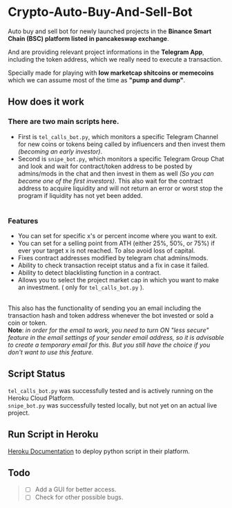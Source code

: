 # Crypto-Auto-Buy-And-Sell-Bot
Auto buy and sell bot for newly launched projects in the **Binance Smart Chain (BSC) platform listed in pancakeswap exchange**.<br/>

And are providing relevant project informations in the **Telegram App**, including the token address, which we really need to execute a transaction.<br/>

Specially made for playing with **low marketcap shitcoins or memecoins** which we can assume most of the time as **"pump and dump"**.<br/>

## How does it work
### There are two main scripts here.<br/>
 - First is `tel_calls_bot.py`, which monitors a specific Telegram Channel for new coins or tokens being called by influencers and then invest them *(becoming an early investor)*.<br/>
 - Second is `snipe_bot.py`, which monitors a specific Telegram Group Chat and look and wait for contract/token address to be posted by admins/mods in the chat and then invest in them as well *(So you can become one of the first investors)*. This also wait for the contract address to acquire liquidity and will not return an error or worst stop the program if liquidity has not yet been added.<br/><br/>

### Features
- You can set for specific x's or percent income where you want to exit.<br/>
- You can set for a selling point from ATH (either 25%, 50%, or 75%) if ever your target x is not reached. To also avoid loss of capital.<br/>
- Fixes contract addresses modified by telegram chat admins/mods.<br/>
- Ability to check transaction receipt status and a fix in case it failed.<br/>
- Ability to detect blacklisting function in a contract.<br/>
- Allows you to select the project market cap in which you want to make an investment. ( only for `tel_calls_bot.py` ). <br/><br/>

This also has the functionality of sending you an email including the transaction hash and token address whenever the bot invested or sold a coin or token.<br/>
**Note**: *in order for the email to work, you need to turn ON "less secure" feature in the email settings of your sender email address, so it is advisable to create a temporary email for this. But you still have the choice if you don't want to use this feature.*<br/>

## Script Status
`tel_calls_bot.py` was successfully tested and is actively running on the Heroku Cloud Platform.<br/>
`snipe_bot.py` was successfully tested locally, but not yet on an actual live project. <br/>

## Run Script in Heroku
[Heroku Documentation](https://devcenter.heroku.com/articles/getting-started-with-python/ "Heroku Documentation") to deploy python script in their platform.<br/>

## Todo 
> - [ ] Add a GUI for better access.<br/>
> - [ ] Check for other possible bugs.

